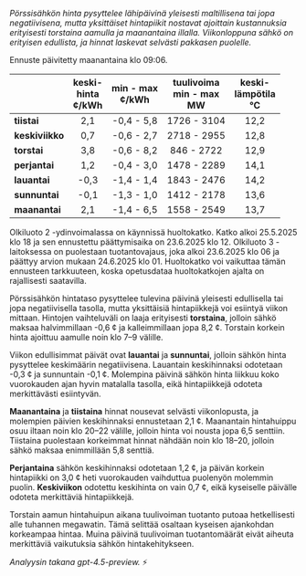 *Pörssisähkön hinta pysyttelee lähipäivinä yleisesti maltillisena tai jopa negatiivisena, mutta yksittäiset hintapiikit nostavat ajoittain kustannuksia erityisesti torstaina aamulla ja maanantaina illalla. Viikonloppuna sähkö on erityisen edullista, ja hinnat laskevat selvästi pakkasen puolelle.*

Ennuste päivitetty maanantaina klo 09:06.

|              | keski-<br>hinta<br>¢/kWh | min - max<br>¢/kWh | tuulivoima<br>min - max<br>MW | keski-<br>lämpötila<br>°C |
|:-------------|:----------------:|:----------------:|:-------------:|:-------------:|
| **tiistai**  |        2,1       |    -0,4 - 5,8    |       1726 - 3104       |       12,2       |
| **keskiviikko** |      0,7       |    -0,6 - 2,7    |       2718 - 2955       |       12,8       |
| **torstai**  |        3,8       |    -0,6 - 8,2    |        846 - 2722       |       12,9       |
| **perjantai** |       1,2       |    -0,4 - 3,0    |       1478 - 2289       |       14,1       |
| **lauantai** |       -0,3       |    -1,4 - 1,4    |       1843 - 2476       |       14,2       |
| **sunnuntai** |       -0,1       |    -1,3 - 1,0    |       1412 - 2178       |       13,6       |
| **maanantai** |       2,1       |    -1,4 - 6,5    |       1558 - 2549       |       13,7       |

Olkiluoto 2 -ydinvoimalassa on käynnissä huoltokatko. Katko alkoi 25.5.2025 klo 18 ja sen ennustettu päättymisaika on 23.6.2025 klo 12. Olkiluoto 3 -laitoksessa on puolestaan tuotantovajaus, joka alkoi 23.6.2025 klo 06 ja päättyy arvion mukaan 24.6.2025 klo 01. Huoltokatko voi vaikuttaa tämän ennusteen tarkkuuteen, koska opetusdataa huoltokatkojen ajalta on rajallisesti saatavilla.

Pörssisähkön hintataso pysyttelee tulevina päivinä yleisesti edullisella tai jopa negatiivisella tasolla, mutta yksittäisiä hintapiikkejä voi esiintyä viikon mittaan. Hintojen vaihteluväli on laaja erityisesti **torstaina**, jolloin sähkö maksaa halvimmillaan -0,6 ¢ ja kalleimmillaan jopa 8,2 ¢. Torstain korkein hinta ajoittuu aamulle noin klo 7–9 välille.

Viikon edullisimmat päivät ovat **lauantai** ja **sunnuntai**, jolloin sähkön hinta pysyttelee keskimäärin negatiivisena. Lauantain keskihinnaksi odotetaan -0,3 ¢ ja sunnuntain -0,1 ¢. Molempina päivinä sähkön hinta liikkuu koko vuorokauden ajan hyvin matalalla tasolla, eikä hintapiikkejä odoteta merkittävästi esiintyvän.

**Maanantaina** ja **tiistaina** hinnat nousevat selvästi viikonlopusta, ja molempien päivien keskihinnaksi ennustetaan 2,1 ¢. Maanantain hintahuippu osuu iltaan noin klo 20–22 välille, jolloin hinta voi nousta jopa 6,5 senttiin. Tiistaina puolestaan korkeimmat hinnat nähdään noin klo 18–20, jolloin sähkö maksaa enimmillään 5,8 senttiä.

**Perjantaina** sähkön keskihinnaksi odotetaan 1,2 ¢, ja päivän korkein hintapiikki on 3,0 ¢ heti vuorokauden vaihduttua puolenyön molemmin puolin. **Keskiviikon** odotettu keskihinta on vain 0,7 ¢, eikä kyseiselle päivälle odoteta merkittäviä hintapiikkejä.

Torstain aamun hintahuipun aikana tuulivoiman tuotanto putoaa hetkellisesti alle tuhannen megawatin. Tämä selittää osaltaan kyseisen ajankohdan korkeampaa hintaa. Muina päivinä tuulivoiman tuotantomäärät eivät aiheuta merkittäviä vaikutuksia sähkön hintakehitykseen.

*Analyysin takana gpt-4.5-preview.* ⚡
